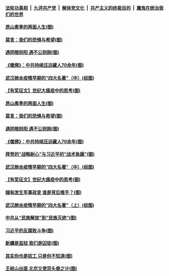 

####  [法轮功真相](../../../../basic/blob/master/README.md?t=02031531) &nbsp;|&nbsp; [九评共产党](../../../../9ping.md/blob/master/README.md?t=02031531) &nbsp;|&nbsp; [解体党文化](../../../../jtdwh.md/blob/master/README.md?t=02031531)  &nbsp;|&nbsp; [共产主义的终极目的](../../../../gczydzjmd.md/blob/master/README.md?t=02031531) &nbsp;|&nbsp; [魔鬼在统治我们的世界](../../../../mgztzwmdsj.md/blob/master/README.md?t=02031531) 

#### [昂山素季的两面人生(图)](../pages/p4/961264.md?t=02031531) 

#### [莫言：我们的恐惧与希望(图)](../pages/p4/961263.md?t=02031531) 

#### [遇阴暗则阳 遇不公则刚(图)](../pages/p4/961261.md?t=02031531) 

#### [《噬佛》：中共持续压迫藏人70余年(图)](../pages/p4/961253.md?t=02031531) 

#### [武汉肺炎疫情早期的“四大名著”（中）(组图)](../pages/p4/961117.md?t=02031531) 

#### [【有奖征文】世纪大瘟疫中的思考(图)](../pages/p4/961202.md?t=02031531) 

#### [昂山素季的两面人生(图)](../pages/p4/961264.md?t=02031531) 

#### [莫言：我们的恐惧与希望(图)](../pages/p4/961263.md?t=02031531) 

#### [遇阴暗则阳 遇不公则刚(图)](../pages/p4/961261.md?t=02031531) 

#### [《噬佛》：中共持续压迫藏人70余年(图)](../pages/p4/961253.md?t=02031531) 

#### [拜登的“战略耐心”与习近平的“战术急躁”(图)](../pages/p4/961246.md?t=02031531) 

#### [武汉肺炎疫情早期的“四大名著”（中）(组图)](../pages/p4/961117.md?t=02031531) 

#### [【有奖征文】世纪大瘟疫中的思考(图)](../pages/p4/961202.md?t=02031531) 

#### [缅甸发生军事政变 谁是背后推手？(图)](../pages/p4/961197.md?t=02031531) 






#### [武汉肺炎疫情早期的“四大名著”（上）(组图)](../pages/p4/961115.md?t=02031531) 

#### [中共从“民族解放”到“民族灭绝”(图)](../pages/p4/961110.md?t=02031531) 

#### [习近平的反腐败斗争(图)](../pages/p4/961109.md?t=02031531) 

#### [新疆是监狱 我们是囚徒(图)](../pages/p4/961103.md?t=02031531) 

#### [其实你也是奴工 只是你不知道(图)](../pages/p4/961102.md?t=02031531) 

#### [王岐山出面 北京又使双头兽之计(图)](../pages/p4/960993.md?t=02031531) 


